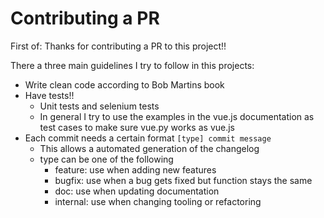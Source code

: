 # Contributing a PR
First of: Thanks for contributing a PR to this project!!

There a three main guidelines I try to follow in this projects:
* Write clean code according to Bob Martins book
* Have tests!!
  * Unit tests and selenium tests
  * In general I try to use the examples in the vue.js documentation as test cases to make sure vue.py works as vue.js
* Each commit needs a certain format `[type] commit message`
  * This allows a automated generation of the changelog
  * type can be one of the following
    * feature: use when adding new features
    * bugfix: use when a bug gets fixed but function stays the same
    * doc: use when updating documentation
    * internal: use when changing tooling or refactoring
